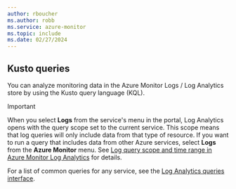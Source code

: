 ```yaml
---
author: rboucher
ms.author: robb
ms.service: azure-monitor
ms.topic: include
ms.date: 02/27/2024
---
```


## Kusto queries

You can analyze monitoring data in the Azure Monitor Logs / Log Analytics store by using the Kusto query language (KQL).

> [!IMPORTANT]
> When you select **Logs** from the service's menu in the portal, Log Analytics opens with the query scope set to the current service. This scope means that log queries will only include data from that type of resource. If you want to run a query that includes data from other Azure services, select **Logs** from the **Azure Monitor** menu. See [Log query scope and time range in Azure Monitor Log Analytics](/azure/azure-monitor/logs/scope) for details.

For a list of common queries for any service, see the [Log Analytics queries interface](/azure/azure-monitor/logs/queries).

